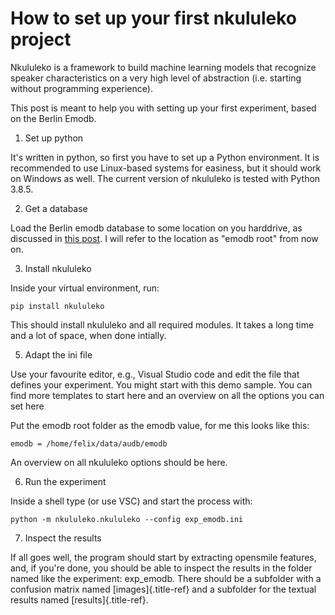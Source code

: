 # How to set up your first nkululeko project

Nkululeko is a framework to build machine learning models that recognize
speaker characteristics on a very high level of abstraction (i.e.
starting without programming experience).

This post is meant to help you with setting up your first experiment,
based on the Berlin Emodb.

1) Set up python

It's written in python, so first you have to set up a Python environment.
It is recommended to use Linux-based systems for easiness, but it should work on Windows as well.
The current version of nkululeko is tested with Python 3.8.5.

2) Get a database

Load the Berlin emodb database to some location on you harddrive, as
discussed in [this post](http://blog.syntheticspeech.de/2021/08/10/get-all-information-from-emodb/). I will refer to the location as "emodb root"
from now on.

3) Install nkululeko

Inside your virtual environment, run:

    pip install nkululeko

This should install nkululeko and all required modules. It takes a long
time and a lot of space, when done intially.

5) Adapt the ini file

Use your favourite editor, e.g., Visual Studio code and edit the file
that defines your experiment. You might start with this demo sample. You
can find more templates to start here and an overview on all the options
you can set here

Put the emodb root folder as the emodb value, for me this looks like
this:

    emodb = /home/felix/data/audb/emodb

An overview on all nkululeko options should be here.

6) Run the experiment

Inside a shell type (or use VSC) and start the process with:

    python -m nkululeko.nkululeko --config exp_emodb.ini

7)  Inspect the results

If all goes well, the program should start by extracting opensmile
features, and, if you\'re done, you should be able to inspect the
results in the folder named like the experiment: exp\_emodb. There
should be a subfolder with a confusion matrix named [images]{.title-ref}
and a subfolder for the textual results named [results]{.title-ref}.
